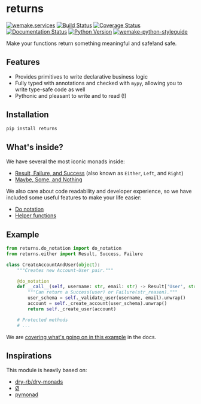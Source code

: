 # returns

[![wemake.services](https://img.shields.io/badge/%20-wemake.services-green.svg?label=%20&logo=data%3Aimage%2Fpng%3Bbase64%2CiVBORw0KGgoAAAANSUhEUgAAABAAAAAQCAMAAAAoLQ9TAAAABGdBTUEAALGPC%2FxhBQAAAAFzUkdCAK7OHOkAAAAbUExURQAAAAAAAAAAAAAAAAAAAAAAAAAAAAAAAP%2F%2F%2F5TvxDIAAAAIdFJOUwAjRA8xXANAL%2Bv0SAAAADNJREFUGNNjYCAIOJjRBdBFWMkVQeGzcHAwksJnAPPZGOGAASzPzAEHEGVsLExQwE7YswCb7AFZSF3bbAAAAABJRU5ErkJggg%3D%3D)](https://wemake.services) [![Build Status](https://travis-ci.org/dry-python/returns.svg?branch=master)](https://travis-ci.org/dry-python/returns) [![Coverage Status](https://coveralls.io/repos/github/dry-python/returns/badge.svg?branch=master)](https://coveralls.io/github/dry-python/returns?branch=master) [![Documentation Status](https://readthedocs.org/projects/returns/badge/?version=latest)](https://returns.readthedocs.io/en/latest/?badge=latest) [![Python Version](https://img.shields.io/pypi/pyversions/returns.svg)](https://pypi.org/project/returns/) [![wemake-python-styleguide](https://img.shields.io/badge/style-wemake-000000.svg)](https://github.com/wemake-services/wemake-python-styleguide)


Make your functions return something meaningful and safe!and safe.


## Features

- Provides primitives to write declarative business logic
- Fully typed with annotations and checked with `mypy`,
  allowing you to write type-safe code as well
- Pythonic and pleasant to write and to read (!)


## Installation


```bash
pip install returns
```


## What's inside?

We have several the most iconic monads inside:

- [Result, Failure, and Success](https://returns.readthedocs.io/en/latest/pages/either.html) (also known as `Either`, `Left`, and `Right`)
- [Maybe, Some, and Nothing](https://returns.readthedocs.io/en/latest/pages/maybe.html)

We also care about code readability and developer experience,
so we have included some useful features to make your life easier:

- [Do notation](https://returns.readthedocs.io/en/latest/pages/do-notation.html)
- [Helper functions](https://returns.readthedocs.io/en/latest/pages/functions.html)


## Example


```python
from returns.do_notation import do_notation
from returns.either import Result, Success, Failure

class CreateAccountAndUser(object):
    """Creates new Account-User pair."""

    @do_notation
    def __call__(self, username: str, email: str) -> Result['User', str]:
        """Can return a Success(user) or Failure(str_reason)."""
        user_schema = self._validate_user(username, email).unwrap()
        account = self._create_account(user_schema).unwrap()
        return self._create_user(account)

    # Protected methods
    # ...

```

We are [covering what's going on in this example](https://returns.readthedocs.io/en/latest/pages/do-notation.html) in the docs.


## Inspirations

This module is heavily based on:

- [dry-rb/dry-monads](https://github.com/dry-rb/dry-monads)
- [Ø](https://github.com/dbrattli/OSlash)
- [pymonad](https://bitbucket.org/jason_delaat/pymonad)
